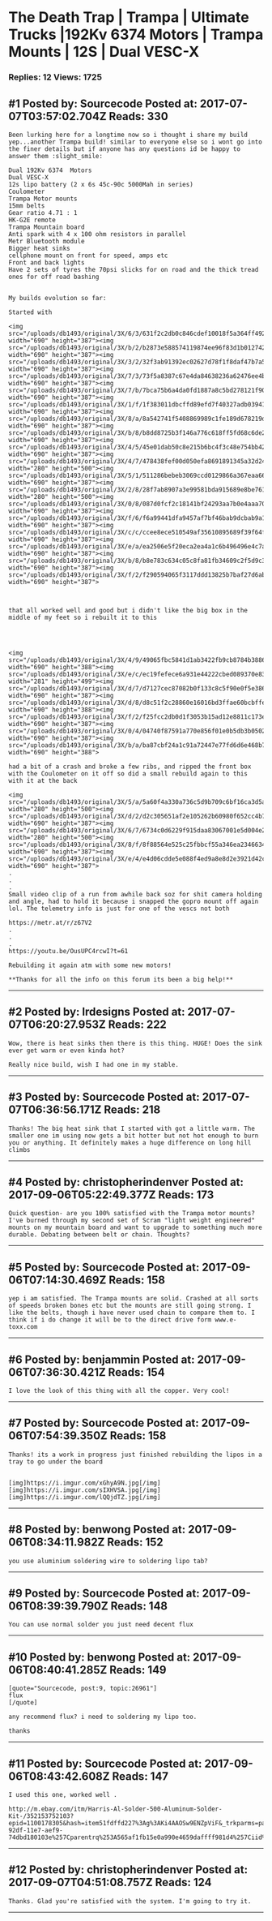 # The Death Trap &#124; Trampa &#124; Ultimate Trucks &#124;192Kv 6374 Motors &#124; Trampa Mounts &#124; 12S &#124; Dual VESC-X

### Replies: 12 Views: 1725

## \#1 Posted by: Sourcecode Posted at: 2017-07-07T03:57:02.704Z Reads: 330

```
Been lurking here for a longtime now so i thought i share my build yep...another Trampa build! similar to everyone else so i wont go into the finer details but if anyone has any questions id be happy to answer them :slight_smile:  

Dual 192Kv 6374  Motors
Dual VESC-X
12s lipo battery (2 x 6s 45c-90c 5000Mah in series)
Coulometer
Trampa Motor mounts
15mm belts
Gear ratio 4.71 : 1
HK-G2E remote
Trampa Mountain board
Anti spark with 4 x 100 ohm resistors in parallel 
Metr Bluetooth module 
Bigger heat sinks
cellphone mount on front for speed, amps etc
Front and back lights 
Have 2 sets of tyres the 70psi slicks for on road and the thick tread ones for off road bashing


My builds evolution so far:

Started with 

<img src="/uploads/db1493/original/3X/6/3/631f2c2db0c846cdef10018f5a364ff4927fdc2e.jpg" width="690" height="387"><img src="/uploads/db1493/original/3X/b/2/b2873e588574119874ee96f83d1b012742744570.jpg" width="690" height="387"><img src="/uploads/db1493/original/3X/3/2/32f3ab91392ec02627d78f1f8daf47b7a59e53ca.jpg" width="690" height="387"><img src="/uploads/db1493/original/3X/7/3/73f5a8387c67e4da84638236a62476ee4bc4cb90.jpg" width="690" height="387"><img src="/uploads/db1493/original/3X/7/b/7bca75b6a4da0fd1887a8c5bd278121f902bb237.jpg" width="690" height="387"><img src="/uploads/db1493/original/3X/1/f/1f383011dbcffd89efd7f40327adb03941532bef.jpg" width="690" height="387"><img src="/uploads/db1493/original/3X/8/a/8a542741f5408869989c1fe189d678219d5d590b.jpg" width="690" height="387"><img src="/uploads/db1493/original/3X/b/8/b8dd8725b3f146a776c618ff5fd68c6de2961172.jpg" width="690" height="387"><img src="/uploads/db1493/original/3X/4/5/45e01dab50c8e215b6bc4f3c48e754bb429e3a8b.jpg" width="690" height="387"><img src="/uploads/db1493/original/3X/4/7/478438fef00d050efa8691891345a32d24cc5c1f.jpg" width="280" height="500"><img src="/uploads/db1493/original/3X/5/1/511286bebeb3069ccd0129866a367eaa66b6ca1b.jpg" width="690" height="387"><img src="/uploads/db1493/original/3X/2/8/28f7ab8907a3e99581bda915689e8be761dd841c.jpg" width="280" height="500"><img src="/uploads/db1493/original/3X/0/8/087d0fcf2c18141bf24293aa7b0e4aaa708f9f24.jpg" width="690" height="387"><img src="/uploads/db1493/original/3X/f/6/f6a99441dfa9457af7bf46bab9dcbab9a153da58.jpg" width="690" height="387"><img src="/uploads/db1493/original/3X/c/c/ccee8ece510549af35610895689f39f64f32ced6.jpg" width="690" height="387"><img src="/uploads/db1493/original/3X/e/a/ea2506e5f20eca2ea4a1c6b496496e4c7aa77a4d.jpg" width="690" height="387"><img src="/uploads/db1493/original/3X/b/8/b8e783c634c05c8fa81fb34609c2f5d9c3abefdd.jpg" width="690" height="387"><img src="/uploads/db1493/original/3X/f/2/f290594065f3117ddd13825b7baf27d6abb6a9b0.jpg" width="690" height="387">



that all worked well and good but i didn't like the big box in the middle of my feet so i rebuilt it to this 




<img src="/uploads/db1493/original/3X/4/9/49065fbc5841d1ab3422fb9cb8784b38860b8be4.jpg" width="690" height="388"><img src="/uploads/db1493/original/3X/e/c/ec19fefece6a931e44222cbed089370e83955090.jpg" width="281" height="499"><img src="/uploads/db1493/original/3X/d/7/d7127cec87082b0f133c8c5f90e0f5e386aa42eb.jpg" width="690" height="387"><img src="/uploads/db1493/original/3X/d/8/d8c51f2c28860e16016bd3ffae60bcbffe331e81.jpg" width="690" height="388"><img src="/uploads/db1493/original/3X/f/2/f25fcc2db0d1f3053b15ad12e8811c173ed867ba.jpg" width="690" height="387"><img src="/uploads/db1493/original/3X/0/4/04740f87591a770e856f01e0b5db3b050203c6b7.jpg" width="690" height="387"><img src="/uploads/db1493/original/3X/b/a/ba87cbf24a1c91a72447e77fd6d6e468b743a14f.jpg" width="690" height="388">

had a bit of a crash and broke a few ribs, and ripped the front box with the Coulometer on it off so did a small rebuild again to this with it at the back

<img src="/uploads/db1493/original/3X/5/a/5a60f4a330a736c5d9b709c6bf16ca3d5ac3d664.jpg" width="280" height="500"><img src="/uploads/db1493/original/3X/d/2/d2c305651af2e105262b60980f652cc4b7656089.jpg" width="690" height="387"><img src="/uploads/db1493/original/3X/6/7/6734c0d6229f915daa83067001e5d004e26fdc13.jpg" width="280" height="500"><img src="/uploads/db1493/original/3X/8/f/8f88564e525c25fbbcf55a346ea2346634a95d2b.jpg" width="690" height="387"><img src="/uploads/db1493/original/3X/e/4/e4d06cdde5e088f4ed9a8e8d2e3921d42c50853e.jpg" width="690" height="387">
.
.
.
Small video clip of a run from awhile back soz for shit camera holding and angle, had to hold it because i snapped the gopro mount off again lol. The telemetry info is just for one of the vescs not both

https://metr.at/r/z67V2
.
.
.
https://youtu.be/OusUPC4rcwI?t=61

Rebuilding it again atm with some new motors!

**Thanks for all the info on this forum its been a big help!**
```

---
## \#2 Posted by: lrdesigns Posted at: 2017-07-07T06:20:27.953Z Reads: 222

```
Wow, there is heat sinks then there is this thing. HUGE! Does the sink ever get warm or even kinda hot?

Really nice build, wish I had one in my stable.
```

---
## \#3 Posted by: Sourcecode Posted at: 2017-07-07T06:36:56.171Z Reads: 218

```
Thanks! The big heat sink that I started with got a little warm. The smaller one im using now gets a bit hotter but not hot enough to burn you or anything. It definitely makes a huge difference on long hill climbs
```

---
## \#4 Posted by: christopherindenver Posted at: 2017-09-06T05:22:49.377Z Reads: 173

```
Quick question- are you 100% satisfied with the Trampa motor mounts? I've burned through my second set of Scram "light weight engineered" mounts on my mountain board and want to upgrade to something much more durable. Debating between belt or chain. Thoughts?
```

---
## \#5 Posted by: Sourcecode Posted at: 2017-09-06T07:14:30.469Z Reads: 158

```
yep i am satisfied. The Trampa mounts are solid. Crashed at all sorts of speeds broken bones etc but the mounts are still going strong. I like the belts, though i have never used chain to compare them to. I think if i do change it will be to the direct drive form www.e-toxx.com
```

---
## \#6 Posted by: benjammin Posted at: 2017-09-06T07:36:30.421Z Reads: 154

```
I love the look of this thing with all the copper. Very cool!
```

---
## \#7 Posted by: Sourcecode Posted at: 2017-09-06T07:54:39.350Z Reads: 158

```
Thanks! its a work in progress just finished rebuilding the lipos in a tray to go under the board 


[img]https://i.imgur.com/xGhyA9N.jpg[/img]
[img]https://i.imgur.com/sIXHVSA.jpg[/img]
[img]https://i.imgur.com/lQQjdTZ.jpg[/img]
```

---
## \#8 Posted by: benwong Posted at: 2017-09-06T08:34:11.982Z Reads: 152

```
you use aluminium soldering wire to soldering lipo tab?
```

---
## \#9 Posted by: Sourcecode Posted at: 2017-09-06T08:39:39.790Z Reads: 148

```
You can use normal solder you just need decent flux
```

---
## \#10 Posted by: benwong Posted at: 2017-09-06T08:40:41.285Z Reads: 149

```
[quote="Sourcecode, post:9, topic:26961"]
flux
[/quote]

any recommend flux? i need to soldering my lipo too. 

thanks
```

---
## \#11 Posted by: Sourcecode Posted at: 2017-09-06T08:43:42.608Z Reads: 147

```
I used this one, worked well .

http://m.ebay.com/itm/Harris-Al-Solder-500-Aluminum-Solder-Kit-/352153752103?epid=1100178305&hash=item51fdffd227%3Ag%3AKi4AAOSw9ENZpViF&_trkparms=pageci%253A54131afd-92df-11e7-aef9-74dbd180103e%257Cparentrq%253A565af1fb15e0a990e4659daffff981d4%257Ciid%253A1
```

---
## \#12 Posted by: christopherindenver Posted at: 2017-09-07T04:51:08.757Z Reads: 124

```
Thanks. Glad you're satisfied with the system. I'm going to try it.
```

---
